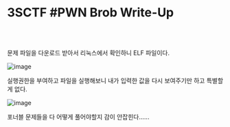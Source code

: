 <!DOCTYPE html>
<html>
<head>
        <link rel="stylesheet" type="text/css" href="sytle.css">
</head>
<body>
        <h1>3SCTF #PWN Brob Write-Up</h1>
</body>
<br>
<br>
</html>

문제 파일을 다운로드 받아서 리눅스에서 확인하니 ELF 파일이다.

![image](https://github.com/user-attachments/assets/4e0c6c87-1179-4421-982e-c35081b65ccd)

실행권한을 부여하고 파일을 실행해보니 내가 입력한 값을 다시 보여주기만 하고 특별할게 없다.

![image](https://github.com/user-attachments/assets/662368bc-6e24-476d-af2b-6b96a488c93d)

포너블 문제들을 다 어떻게 풀어야할지 감이 안잡힌다......
